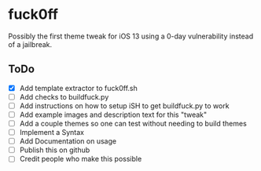 # fuck0ff
Possibly the first theme tweak for iOS 13 using a 0-day vulnerability instead of a jailbreak.
## ToDo
- [X] Add template extractor to fuck0ff.sh 
- [ ] Add checks to buildfuck.py 
- [ ] Add instructions on how to setup iSH to get buildfuck.py to work
- [ ] Add example images and description text for this "tweak"
- [ ] Add a couple themes so one can test without needing to build themes
- [ ] Implement a Syntax
- [ ] Add Documentation on usage
- [ ] Publish this on github
- [ ] Credit people who make this possible
